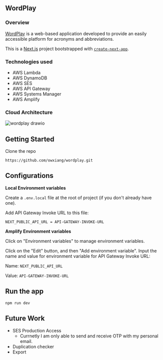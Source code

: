 ## WordPlay

### Overview

[WordPlay](https://main.d36gsd7ijqrswq.amplifyapp.com/) is a web-based application developed to provide an easily accessible platform for acronyms and abbreviations.

This is a [Next.js](https://nextjs.org/) project bootstrapped with [`create-next-app`](https://github.com/vercel/next.js/tree/canary/packages/create-next-app).

### Technologies used

- AWS Lambda
- AWS DynamoDB
- AWS SES
- AWS API Gateway
- AWS Systems Manager
- AWS Amplify

### Cloud Architecture

![wordplay drawio](https://github.com/owxiang/wordplay/assets/22820037/12b554f8-9ddc-4f64-9328-a2d40ea1b17f)

## Getting Started

Clone the repo

```
https://github.com/owxiang/wordplay.git
```

## Configurations

**Local Environment variables**

Create a `.env.local` file at the root of project (if you don't already have one).

Add API Gateway Invoke URL to this file:

`NEXT_PUBLIC_API_URL = API-GATEWAY-INVOKE-URL `

**Amplify Environment variables**

Click on "Environment variables" to manage environment variables.

Click on the "Edit" button, and then "Add environment variable". Input the name and value for environment variable for API Gateway Invoke URL:

Name: `NEXT_PUBLIC_API_URL`

Value: `API-GATEWAY-INVOKE-URL`

## Run the app

```
npm run dev
```

## Future Work

- SES Production Access
  - Currnetly I am only able to send and receive OTP with my personal email.
- Duplication checker
- Export
